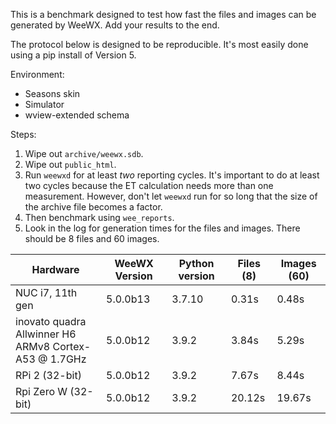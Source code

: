 This is a benchmark designed to test how fast the files and images can be
generated by WeeWX. Add your results to the end.

The protocol below is designed to be reproducible. It's most easily done using
a pip install of Version 5.

Environment:
- Seasons skin
- Simulator
- wview-extended schema

Steps:
1. Wipe out `archive/weewx.sdb`.
2. Wipe out `public_html`.
3. Run `weewxd` for at least *two* reporting cycles. It's important to do at 
   least two cycles because the ET calculation needs more than one measurement. 
   However, don't let `weewxd` run for so long that the size of the archive file 
   becomes a factor.
4. Then benchmark using `wee_reports`.
5. Look in the log for generation times for the files and images. There should
   be 8 files and 60 images.

| Hardware                                                  | WeeWX Version | Python version | Files (8) | Images (60) |
|-----------------------------------------------------------|---------------|----------------|-----------|-------------|
| NUC i7, 11th gen                                          | 5.0.0b13      | 3.7.10         | 0.31s     | 0.48s       |   
| inovato quadra Allwinner H6<br/>ARMv8 Cortex-A53 @ 1.7GHz | 5.0.0b12      | 3.9.2          | 3.84s     | 5.29s       |
| RPi 2 (32-bit)                                            | 5.0.0b12      | 3.9.2          | 7.67s     | 8.44s       |
| Rpi Zero W (32-bit)                                       | 5.0.0b12      | 3.9.2          | 20.12s    | 19.67s      |
